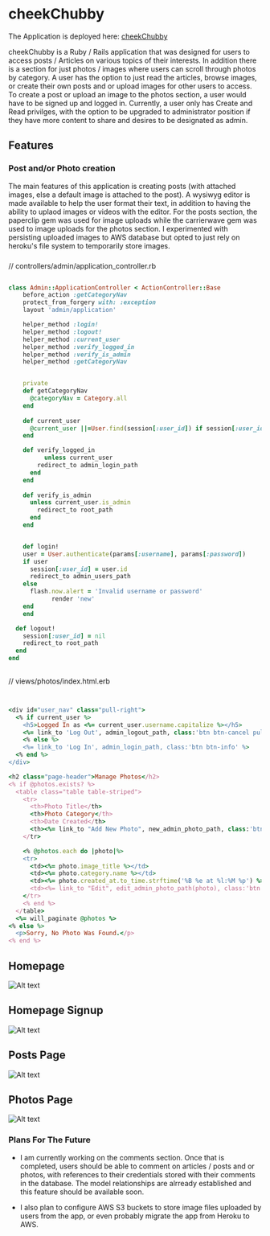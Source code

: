 # cheekChubby

The Application is deployed here: [cheekChubby](https://cheekchubby.herokuapp.com/)

cheekChubby is a Ruby / Rails application that was designed for users to access posts / Articles on various topics of their interests. In addition there is a section for just photos / images where users can scroll through photos by category. A user has the option to just read the articles, browse images, or create their own posts and or upload images for other users to access. To create a post or upload an image to the photos section, a user would have to be signed up and logged in. Currently, a user only has Create and Read privilges, with the option to be upgraded to administrator position if they have more content to share and desires to be designated as admin.


## Features

### Post and/or Photo creation

  The main features of this application is creating posts (with attached images, else a default image is attached to the post). A wysiwyg editor is made available to help the user format their text, in addition to having the ability to uplaod images or videos with the editor. For the posts section, the paperclip gem was used for image uploads while the carrierwave gem was used to image uploads for the photos section. I experimented with persisting uploaded images to AWS database but opted to just rely on heroku's file system to temporarily store images.
  


### 

// controllers/admin/application_controller.rb
```rb

class Admin::ApplicationController < ActionController::Base
	before_action :getCategoryNav
	protect_from_forgery with: :exception
	layout 'admin/application'

	helper_method :login!
	helper_method :logout!
	helper_method :current_user
	helper_method :verify_logged_in
	helper_method :verify_is_admin
	helper_method :getCategoryNav


	private
	def getCategoryNav
  	  @categoryNav = Category.all
	end
	
	def current_user
	  @current_user ||=User.find(session[:user_id]) if session[:user_id]
	end

	def verify_logged_in
          unless current_user
  	    redirect_to admin_login_path
  	  end
	end
	
	def verify_is_admin
  	  unless current_user.is_admin
  	    redirect_to root_path
  	  end
	end	


	def login!
    user = User.authenticate(params[:username], params[:password])
    if user
      session[:user_id] = user.id 
      redirect_to admin_users_path
    else
      flash.now.alert = 'Invalid username or password'
			render 'new' 
    end
	end

  def logout!
    session[:user_id] = nil
    redirect_to root_path
  end
end
  
```

// views/photos/index.html.erb
```rb


<div id="user_nav" class="pull-right"> 
  <% if current_user %>
    <h5>Logged In as <%= current_user.username.capitalize %></h5>
    <%= link_to 'Log Out', admin_logout_path, class:'btn btn-cancel pull-right' %>
    <% else %>
    <%= link_to 'Log In', admin_login_path, class:'btn btn-info' %>
  <% end %>
</div>

<h2 class="page-header">Manage Photos</h2>
<% if @photos.exists? %>
  <table class="table table-striped">
    <tr>
      <th>Photo Title</th>
      <th>Photo Category</th>
      <th>Date Created</th>
      <th><%= link_to "Add New Photo", new_admin_photo_path, class:'btn btn-addnew' %></th>
    </tr>

    <% @photos.each do |photo|%>
    <tr>
      <td><%= photo.image_title %></td>
      <td><%= photo.category.name %></td>
      <td><%= photo.created_at.to_time.strftime('%B %e at %l:%M %p') %></td>
      <td><%= link_to "Edit", edit_admin_photo_path(photo), class:'btn btn-primary'   %> <%= link_to "Delete", admin_photo_path(photo), class:'btn btn-danger',   method: :delete, data: {confirm: 'Are you sure?'}  %></td>
    </tr>
    <% end %>
  </table>
  <%= will_paginate @photos %>
<% else %>
  <p>Sorry, No Photo Was Found.</p>
<% end %>

```


## Homepage

![Alt text](https://res.cloudinary.com/swy/image/upload/v1501896005/cheek1_sbyiwh.png "homepage")


## Homepage Signup

![Alt text](https://res.cloudinary.com/swy/image/upload/v1501895998/cheek2_jjdhxp.png "homepage signup")


## Posts Page

![Alt text](https://res.cloudinary.com/swy/image/upload/v1501896002/cheek3_js1jsb.png "posts page")


## Photos Page

![Alt text](https://res.cloudinary.com/swy/image/upload/v1501896005/cheek4_a96nim.png "photos page")



### Plans For The Future

* I am currently working on the comments section. Once that is completed, users should be able to comment on articles / posts and or photos, with references to their credentials stored with their comments in the database. The model relationships are alrready established and this feature should be available soon.

* I also plan to configure AWS S3 buckets to store image files uploaded by users from the app, or even probably migrate the app from Heroku to AWS.




